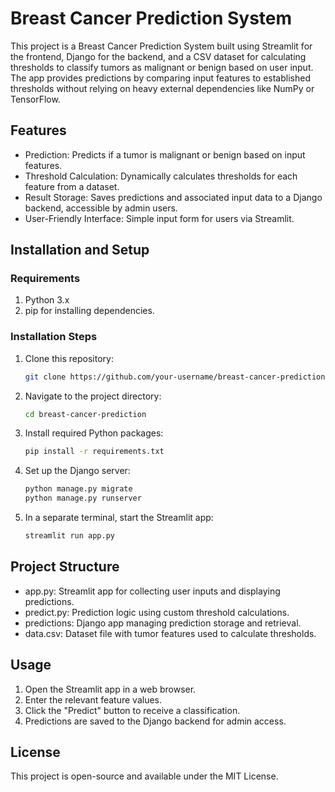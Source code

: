 # Breast Cancer Prediction System

This project is a Breast Cancer Prediction System built using Streamlit for the frontend, Django for the backend, and a CSV dataset for calculating thresholds to classify tumors as malignant or benign based on user input. The app provides predictions by comparing input features to established thresholds without relying on heavy external dependencies like NumPy or TensorFlow.

## Features
- Prediction: Predicts if a tumor is malignant or benign based on input features.
- Threshold Calculation: Dynamically calculates thresholds for each feature from a dataset.
- Result Storage: Saves predictions and associated input data to a Django backend, accessible by admin users.
- User-Friendly Interface: Simple input form for users via Streamlit.

## Installation and Setup

### Requirements
1. Python 3.x
2. pip for installing dependencies.

### Installation Steps
1. Clone this repository:
   ```bash
   git clone https://github.com/your-username/breast-cancer-prediction.git
   ```
2. Navigate to the project directory:
   ```bash
   cd breast-cancer-prediction
   ```
3. Install required Python packages:
   ```bash
   pip install -r requirements.txt
   ```
4. Set up the Django server:
   ```bash
   python manage.py migrate
   python manage.py runserver
   ```
5. In a separate terminal, start the Streamlit app:
   ```bash
   streamlit run app.py
   ```

## Project Structure
- app.py: Streamlit app for collecting user inputs and displaying predictions.
- predict.py: Prediction logic using custom threshold calculations.
- predictions: Django app managing prediction storage and retrieval.
- data.csv: Dataset file with tumor features used to calculate thresholds.

## Usage
1. Open the Streamlit app in a web browser.
2. Enter the relevant feature values.
3. Click the "Predict" button to receive a classification.
4. Predictions are saved to the Django backend for admin access.

## License
This project is open-source and available under the MIT License.
```

